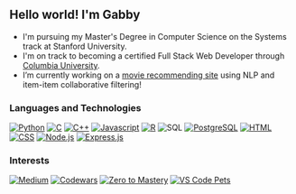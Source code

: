 ## Hello world! I'm Gabby

- I'm pursuing my Master's Degree in Computer Science on the Systems track at Stanford University. <br>
- I'm on track to becoming a certified Full Stack Web Developer through [Columbia University](https://bootcamp.cvn.columbia.edu/coding/). <br>
- I’m currently working on a [movie recommending site](https://github.com/gcbel/movie-recommender) using NLP and item-item collaborative filtering! <br>

### Languages and Technologies

<a href="https://www.python.org/" target="_blank" rel="noreferrer"><img src="https://img.shields.io/badge/Python-3776AB?style=for-the-badge&logo=python&logoColor=white" alt="Python"/></a>
<a href="https://www.cprogramming.com/" target="_blank" rel="noreferrer"><img src="https://img.shields.io/badge/C-A8B9CC?style=for-the-badge&logo=c&logoColor=white" alt="C"/></a>
<a href="https://isocpp.org/" target="_blank" rel="noreferrer"><img src="https://img.shields.io/badge/C++-00599C?style=for-the-badge&logo=cplusplus&logoColor=white" alt="C++"/></a>
<a href="https://developer.mozilla.org/en-US/docs/Web/JavaScript" target="_blank" rel="noreferrer"><img src="https://img.shields.io/badge/JavaScript-323330?style=for-the-badge&logo=javascript&logoColor=F7DF1E" alt="Javascript"/></a>
<a href="https://www.r-project.org/" target="_blank" rel="noreferrer"><img src="https://img.shields.io/badge/R-276DC3?style=for-the-badge&logo=r&logoColor=white" alt="R"/></a>
<img src="https://img.shields.io/badge/SQL-F59342?style=for-the-badge" alt="SQL"/>
<a href="https://www.postgresql.org/" target="_blank" rel="noreferrer"><img src="https://img.shields.io/badge/PostgreSQL-336791?style=for-the-badge&logo=postgresql&logoColor=white" alt="PostgreSQL"/></a>
<a href="https://developer.mozilla.org/en-US/docs/Glossary/HTML" target="_blank" rel="noreferrer"><img src="https://img.shields.io/badge/HTML-E34F26?style=for-the-badge&logo=html5&logoColor=white" alt="HTML"/></a> 
<a href="https://www.w3.org/TR/CSS/#css" target="_blank" rel="noreferrer"><img src="https://img.shields.io/badge/CSS-1572B6?style=for-the-badge&logo=css3&logoColor=white" alt="CSS"/></a>
<a href="https://nodejs.org/" target="_blank" rel="noreferrer"><img src="https://img.shields.io/badge/Node.js-339933?style=for-the-badge&logo=node.js&logoColor=white" alt="Node.js"/></a>
<a href="https://expressjs.com/" target="_blank" rel="noreferrer"><img src="https://img.shields.io/badge/Express.js-000000?style=for-the-badge&logo=express&logoColor=white" alt="Express.js"/></a>

### Interests

<a href="https://medium.com/@gabriellecbelanger" target="_blank" rel="noreferrer"><img src="https://img.shields.io/badge/Medium-12100E?style=for-the-badge&logo=medium&logoColor=white" alt="Medium"/></a>
<a href="https://www.codewars.com/users/gcbel" target="_blank" rel="noreferrer"><img src="https://img.shields.io/badge/Codewars-ff4d4d?style=for-the-badge&logo=codewars&logoColor=white" alt="Codewars"/></a>
<a href="https://zerotomastery.io/" target="_blank" rel="noreferrer">
<img src="https://img.shields.io/badge/Zero%20to%20Mastery-1D2951?style=for-the-badge&logo=data:image/svg+xml;base64,PHN2ZyB4bWxucz0iaHR0cDovL3d3dy53My5vcmcvMjAwMC9zdmciIHdpZHRoPSI0NDAiIGhlaWdodD0iNDQwIiB2aWV3Qm94PSIwIDAgMjQgMjQiPjxwYXRoIGQ9Ik05LjQ3IDZoMS4xMnYtLjcyQzEwLjU5IDQuNzUgMTEuMTEgNCAxMiA0Yy44OSAwIDEuNDEuNzUgMS41MSAxLjI4Yy4wMi4xMy4wMi4yNi4wMi4zOC0uMDEuNDYtLjA2Ljk2LS4yMyAxLjM3Yy0uMzMuNzUtMS4xMyAxLjgtMi40OCAyLjEyTDEyIDIwYy4yMi4xMy4yOC4zOS4xNS41OWwtLjAxLjAxLS4xMi4xMWMtLjE0LjEyLS4zNi4zNS0uNjguNzFsLS4xNi4yN0wxMiAyMmMtLjE4LjMwLS40Ny41NC0uODQuNTQtLjM2IDAtLjY2Ii8+PC9zdmc+" alt="Zero to Mastery"/></a>
<a href="https://marketplace.visualstudio.com/items?itemName=tonybaloney.vscode-pets" target="_blank" rel="noreferrer"><img src="https://img.shields.io/badge/VS%20Code%20Pets-blueviolet?style=for-the-badge&logo=visual-studio-code" alt="VS Code Pets"/></a>
